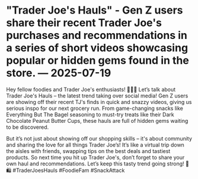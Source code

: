 # "Trader Joe's Hauls" - Gen Z users share their recent Trader Joe's purchases and recommendations in a series of short videos showcasing popular or hidden gems found in the store. — 2025-07-19

Hey fellow foodies and Trader Joe's enthusiasts! 🛒🥑🍪 Let’s talk about Trader Joe's Hauls – the latest trend taking over social media! Gen Z users are showing off their recent TJ's finds in quick and snazzy videos, giving us serious inspo for our next grocery run. From game-changing snacks like Everything But The Bagel seasoning to must-try treats like their Dark Chocolate Peanut Butter Cups, these hauls are full of hidden gems waiting to be discovered.

But it’s not just about showing off our shopping skills – it's about community and sharing the love for all things Trader Joe’s! It’s like a virtual trip down the aisles with friends, swapping tips on the best deals and tastiest products. So next time you hit up Trader Joe's, don’t forget to share your own haul and recommendations. Let’s keep this tasty trend going strong! 🙌🛍️ #TraderJoesHauls #FoodieFam #SnackAttack